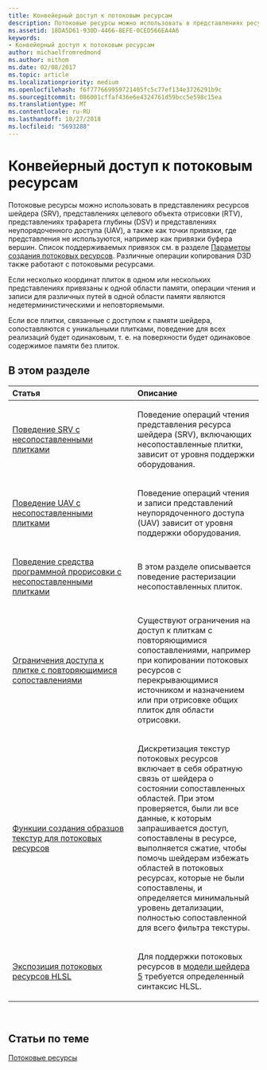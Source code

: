 ```yaml
---
title: Конвейерный доступ к потоковым ресурсам
description: Потоковые ресурсы можно использовать в представлениях ресурсов шейдера (SRV), представлениях целевого объекта отрисовки (RTV), представлениях трафарета глубины (DSV) и представлениях неупорядоченного доступа (UAV), а также как точки привязки, где представления не используются, например как привязки буфера вершин.
ms.assetid: 18DA5D61-930D-4466-8EFE-0CED566EA4A6
keywords:
- Конвейерный доступ к потоковым ресурсам
author: michaelfromredmond
ms.author: mithom
ms.date: 02/08/2017
ms.topic: article
ms.localizationpriority: medium
ms.openlocfilehash: f6f777669959721405fc5c77ef134e3726291b9c
ms.sourcegitcommit: 086001cffaf436e6e4324761d59bcc5e598c15ea
ms.translationtype: MT
ms.contentlocale: ru-RU
ms.lasthandoff: 10/27/2018
ms.locfileid: "5693288"
---
```

# <a name="pipeline-access-to-streaming-resources"></a>Конвейерный доступ к потоковым ресурсам


Потоковые ресурсы можно использовать в представлениях ресурсов шейдера (SRV), представлениях целевого объекта отрисовки (RTV), представлениях трафарета глубины (DSV) и представлениях неупорядоченного доступа (UAV), а также как точки привязки, где представления не используются, например как привязки буфера вершин. Список поддерживаемых привязок см. в разделе [Параметры создания потоковых ресурсов](streaming-resource-creation-parameters.md). Различные операции копирования D3D также работают с потоковыми ресурсами.

Если несколько координат плиток в одном или нескольких представлениях привязаны к одной области памяти, операции чтения и записи для различных путей в одной области памяти являются недетерминистическими и неповторяемыми.

Если все плитки, связанные с доступом к памяти шейдера, сопоставляются с уникальными плитками, поведение для всех реализаций будет одинаковым, т. е. на поверхности будет одинаковое содержимое памяти без плиток.

## <a name="span-idin-this-sectionspanin-this-section"></a><span id="in-this-section"></span>В этом разделе


<table>
<colgroup>
<col width="50%" />
<col width="50%" />
</colgroup>
<thead>
<tr class="header">
<th align="left">Статья</th>
<th align="left">Описание</th>
</tr>
</thead>
<tbody>
<tr class="odd">
<td align="left"><p><a href="srv-behavior-with-non-mapped-tiles.md">Поведение SRV с несопоставленными плитками</a></p></td>
<td align="left"><p>Поведение операций чтения представления ресурса шейдера (SRV), включающих несопоставленные плитки, зависит от уровня поддержки оборудования.</p></td>
</tr>
<tr class="even">
<td align="left"><p><a href="uav-behavior-with-non-mapped-tiles.md">Поведение UAV с несопоставленными плитками</a></p></td>
<td align="left"><p>Поведение операций чтения и записи представлений неупорядоченного доступа (UAV) зависит от уровня поддержки оборудования.</p></td>
</tr>
<tr class="odd">
<td align="left"><p><a href="rasterizer-behavior-with-non-mapped-tiles.md">Поведение средства программной прорисовки с несопоставленными плитками</a></p></td>
<td align="left"><p>В этом разделе описывается поведение растеризации несопоставленных плиток.</p></td>
</tr>
<tr class="even">
<td align="left"><p><a href="tile-access-limitations-with-duplicate-mappings.md">Ограничения доступа к плитке с повторяющимися сопоставлениями</a></p></td>
<td align="left"><p>Существуют ограничения на доступ к плиткам с повторяющимися сопоставлениями, например при копировании потоковых ресурсов с перекрывающимися источником и назначением или при отрисовке общих плиток для области отрисовки.</p></td>
</tr>
<tr class="odd">
<td align="left"><p><a href="streaming-resources-texture-sampling-features.md">Функции создания образцов текстур для потоковых ресурсов</a></p></td>
<td align="left"><p>Дискретизация текстур потоковых ресурсов включает в себя обратную связь от шейдера о состоянии сопоставленных областей. При этом проверяется, были ли все данные, к которым запрашивается доступ, сопоставлены в ресурсе, выполняется сжатие, чтобы помочь шейдерам избежать областей в потоковых ресурсах, которые не были сопоставлены, и определяется минимальный уровень детализации, полностью сопоставленной для всего фильтра текстуры.</p></td>
</tr>
<tr class="even">
<td align="left"><p><a href="hlsl-streaming-resources-exposure.md">Экспозиция потоковых ресурсов HLSL</a></p></td>
<td align="left"><p>Для поддержки потоковых ресурсов в <a href="https://msdn.microsoft.com/library/windows/desktop/ff471356">модели шейдера 5</a> требуется определенный синтаксис HLSL.</p></td>
</tr>
</tbody>
</table>

 

## <a name="span-idrelated-topicsspanrelated-topics"></a><span id="related-topics"></span>Статьи по теме


[Потоковые ресурсы](streaming-resources.md)

 

 




